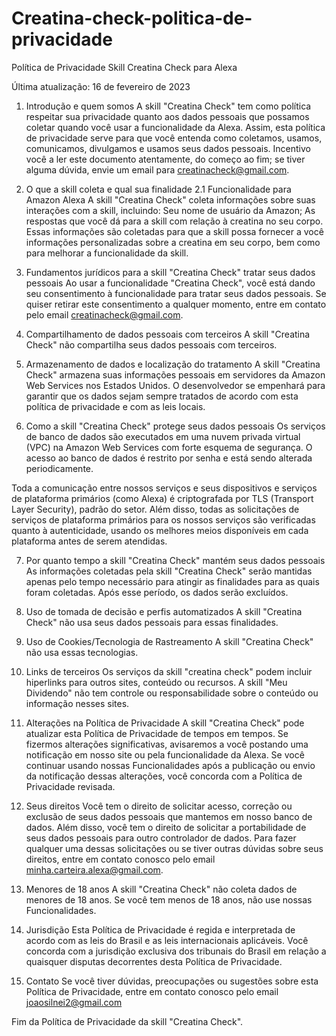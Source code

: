 # Creatina-check-politica-de-privacidade

Política de Privacidade Skill Creatina Check para Alexa

Última atualização: 16 de fevereiro de 2023

1. Introdução e quem somos
A skill "Creatina Check" tem como política respeitar sua privacidade quanto aos dados pessoais que possamos coletar quando você usar a funcionalidade da Alexa. Assim, esta política de privacidade serve para que você entenda como coletamos, usamos, comunicamos, divulgamos e usamos seus dados pessoais.
Incentivo você a ler este documento atentamente, do começo ao fim; se tiver alguma dúvida, envie um email para creatinacheck@gmail.com.

2. O que a skill coleta e qual sua finalidade
2.1 Funcionalidade para Amazon Alexa
A skill "Creatina Check" coleta informações sobre suas interações com a skill, incluindo:
Seu nome de usuário da Amazon;
As respostas que você dá para a skill com relação à creatina no seu corpo.
Essas informações são coletadas para que a skill possa fornecer a você informações personalizadas sobre a creatina em seu corpo, bem como para melhorar a funcionalidade da skill.

3.  Fundamentos jurídicos para a skill "Creatina Check" tratar seus dados pessoais
Ao usar a funcionalidade "Creatina Check", você está dando seu consentimento à funcionalidade para tratar seus dados pessoais. Se quiser retirar este consentimento a qualquer momento, entre em contato pelo email creatinacheck@gmail.com.

4. Compartilhamento de dados pessoais com terceiros
A skill "Creatina Check" não compartilha seus dados pessoais com terceiros.

5.  Armazenamento de dados e localização do tratamento
A skill "Creatina Check" armazena suas informações pessoais em servidores da Amazon Web Services nos Estados Unidos. O desenvolvedor se empenhará para garantir que os dados sejam sempre tratados de acordo com esta política de privacidade e com as leis locais.

6.  Como a skill "Creatina Check" protege seus dados pessoais
Os serviços de banco de dados são executados em uma nuvem privada virtual (VPC) na Amazon Web Services com forte esquema de segurança. O acesso ao banco de dados é restrito por senha e está sendo alterada periodicamente.

Toda a comunicação entre nossos serviços e seus dispositivos e serviços de plataforma primários (como Alexa) é criptografada por TLS (Transport Layer Security), padrão do setor. Além disso, todas as solicitações de serviços de plataforma primários para os nossos serviços são verificadas quanto à autenticidade, usando os melhores meios disponíveis em cada plataforma antes de serem atendidas.

7.  Por quanto tempo a skill "Creatina Check" mantém seus dados pessoais
As informações coletadas pela skill "Creatina Check" serão mantidas apenas pelo tempo necessário para atingir as finalidades para as quais foram coletadas. Após esse período, os dados serão excluídos.

8.  Uso de tomada de decisão e perfis automatizados
A skill "Creatina Check" não usa seus dados pessoais para essas finalidades.

9.  Uso de Cookies/Tecnologia de Rastreamento
A skill "Creatina Check" não usa essas tecnologias.

10. Links de terceiros
Os serviços da skill "creatina check" podem incluir hiperlinks para outros sites, conteúdo ou recursos. A skill "Meu Dividendo" não tem controle ou responsabilidade sobre o conteúdo ou informação nesses sites.

11.  Alterações na Política de Privacidade
A skill "Creatina Check" pode atualizar esta Política de Privacidade de tempos em tempos. Se fizermos alterações significativas, avisaremos a você postando uma notificação em nosso site ou pela funcionalidade da Alexa. Se você continuar usando nossas Funcionalidades após a publicação ou envio da notificação dessas alterações, você concorda com a Política de Privacidade revisada.

12.  Seus direitos
Você tem o direito de solicitar acesso, correção ou exclusão de seus dados pessoais que mantemos em nosso banco de dados. Além disso, você tem o direito de solicitar a portabilidade de seus dados pessoais para outro controlador de dados. Para fazer qualquer uma dessas solicitações ou se tiver outras dúvidas sobre seus direitos, entre em contato conosco pelo email minha.carteira.alexa@gmail.com.

13.  Menores de 18 anos
A skill "Creatina Check" não coleta dados de menores de 18 anos. Se você tem menos de 18 anos, não use nossas Funcionalidades.

14.  Jurisdição
Esta Política de Privacidade é regida e interpretada de acordo com as leis do Brasil e as leis internacionais aplicáveis. Você concorda com a jurisdição exclusiva dos tribunais do Brasil em relação a quaisquer disputas decorrentes desta Política de Privacidade.

15. Contato
Se você tiver dúvidas, preocupações ou sugestões sobre esta Política de Privacidade, entre em contato conosco pelo email joaosilnei2@gmail.com

Fim da Política de Privacidade da skill "Creatina Check".
